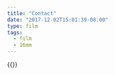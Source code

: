 ```yaml
---
title: "Contact"
date: "2017-12-02T15:01:39-08:00"
type: film
tags:
  - film
  - 16mm
---
```


{{<vimeo id="95095907" class="video-frame aspect-ratio-4-3">}}
